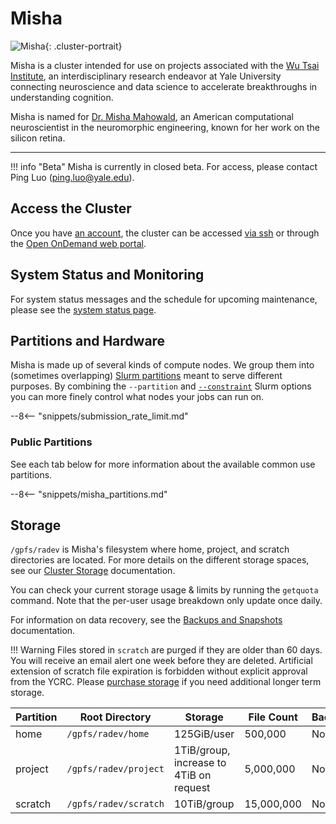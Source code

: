 # Misha

![Misha](/img/misha.jpeg){: .cluster-portrait}

Misha is a cluster intended for use on projects associated with the [Wu Tsai Institute](https://wti.yale.edu/), an interdisciplinary research endeavor at Yale University connecting neuroscience and data science to accelerate breakthroughs in understanding cognition. 

Misha is named for [Dr. Misha Mahowald](https://en.wikipedia.org/wiki/Misha_Mahowald), an American computational neuroscientist in the neuromorphic engineering, known for her work on the silicon retina. 

- - -

!!! info "Beta"
    Misha is currently in closed beta. For access, please contact Ping Luo (ping.luo@yale.edu). 

## Access the Cluster

Once you have [an account](https://research.computing.yale.edu/support/hpc/account-request), the cluster can be accessed [via ssh](/clusters-at-yale/access) or through the [Open OnDemand web portal](/clusters-at-yale/access/ood/).


## System Status and Monitoring

For system status messages and the schedule for upcoming maintenance, please see the [system status page](https://research.computing.yale.edu/support/hpc/system-status).

## Partitions and Hardware

Misha is made up of several kinds of compute nodes. We group them into  (sometimes overlapping) [Slurm partitions](/clusters-at-yale/job-scheduling) meant to serve different purposes. By combining the `--partition` and [`--constraint`](/clusters-at-yale/job-scheduling/resource-requests#features-and-constraints) Slurm options you can more finely control what nodes your jobs can run on.

--8<-- "snippets/submission_rate_limit.md"


### Public Partitions

See each tab below for more information about the available common use partitions.

--8<-- "snippets/misha_partitions.md"

## Storage

`/gpfs/radev` is Misha's filesystem where home, project, and scratch directories are located. For more details on the different storage spaces, see our [Cluster Storage](/data/hpc-storage) documentation.

You can check your current storage usage & limits by running the `getquota` command. Note that the per-user usage breakdown only update once daily.

For information on data recovery, see the [Backups and Snapshots](/data/backups) documentation.

!!! Warning
    Files stored in `scratch` are purged if they are older than 60 days. You will receive an email alert one week before they are deleted. Artificial extension of scratch file expiration is forbidden without explicit approval from the YCRC. Please [purchase storage](/data/#purchase-additional-storage) if you need additional longer term storage.

|Partition  | Root Directory          | Storage                                 | File Count | Backups | Snapshots |
|-----------|-------------------------|-----------------------------------------|------------|---------|-----------|
| home      | `/gpfs/radev/home`      | 125GiB/user                             | 500,000    | Not yet | >=2 days  |
| project   | `/gpfs/radev/project`   | 1TiB/group, increase to 4TiB on request | 5,000,000  | No      | >=2 days  |
| scratch   | `/gpfs/radev/scratch`   | 10TiB/group                             | 15,000,000 | No      | No        |